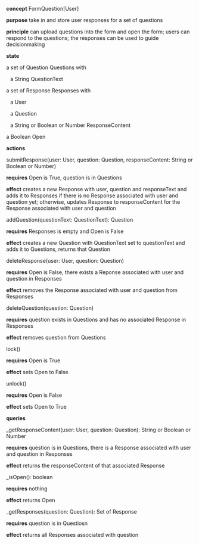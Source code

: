 **concept** FormQuestion\[User\]

**purpose** take in and store user responses for a set of questions

**principle** can upload questions into the form and open the form; users can respond to the questions; the responses can be used to guide decisionmaking

**state**

a set of Question Questions with 

&ensp; a String QuestionText

a set of Response Responses with

&ensp; a User

&ensp; a Question 

&ensp; a String or Boolean or Number ResponseContent

a Boolean Open

**actions**

submitResponse(user: User, question: Question, responseContent: String or Boolean or Number)

**requires** Open is True, question is in Questions

**effect** creates a new Response with user, question and responseText and adds it to Responses if there is no Response associated with user and question yet; otherwise, updates Response to responseContent for the Response associated with user and question

addQuestion(questionText: QuestionText): Question

**requires** Responses is empty and Open is False

**effect** creates a new Question with QuestionText set to questionText and adds it to Questions, returns that Question

deleteResponse(user: User, question: Question)

**requires** Open is False, there exists a Reponse associated with user and question in Responses

**effect** removes the Response associated with user and question from Responses

deleteQuestion(question: Question)

**requires** question exists in Questions and has no associated Response in Responses

**effect** removes question from Questions

lock()

**requires** Open is True

**effect** sets Open to False

unlock()

**requires** Open is False

**effect** sets Open to True

**queries**

_getResponseContent(user: User, question: Question): String or Boolean or Number

**requires** question is in Questions, there is a Response associated with user and question in Responses

**effect** returns the responseContent of that  associated Response

_isOpen(): boolean

**requires** nothing

**effect** returns Open

_getResponses(question: Question): Set of Response

**requires** question is in Questiosn

**effect** returns all Responses associated with question
